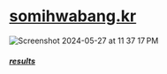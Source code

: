# [somihwabang.kr](http://www.somihwabang.kr)


![Screenshot 2024-05-27 at 11 37 17 PM](https://github.com/minjcho/somimbti/assets/117441212/b2c28266-cc7d-4b35-94f2-e6b4077d2d0b)



##### [results](http://www.somihwabang.kr/admin)
